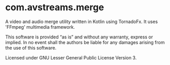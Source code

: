 # com.avstreams.merge
A video and audio merge utility written in Kotlin using TornadoFx. It uses 'FFmpeg' multimedia framework.

This software is provided “as is” and without any warranty, express or implied.
In no event shall the authors be liable for any damages arising from the use of this software.

Licensed under GNU Lesser General Public License Version 3.

